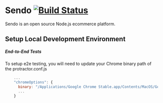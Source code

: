 # Sendo [![Build Status](https://travis-ci.org/kakchan/sendo.svg?branch=master)](http://travis-ci.org/kakchan/sendo)

Sendo is an open source Node.js ecommerce platform.

## Setup Local Development Environment
##### End-to-End Tests
To setup e2e testing, you will need to update your Chrome binary path of the protractor.conf.js

```javascript
    ...
    "chromeOptions": {
      binary: "/Applications/Google Chrome Stable.app/Contents/MacOS/Google Chrome", // point this to your local Chrome binary file
      ...
    }
```
